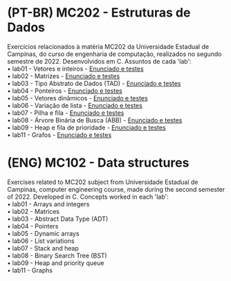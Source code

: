 # (PT-BR) MC202 - Estruturas de Dados
<p>
Exercícios relacionados à matéria MC202 da Universidade Estadual de Campinas, do curso de engenharia de computação, realizados no segundo semestre de 2022. Desenvolvidos em C. Assuntos de cada 'lab':<br>
• lab01 - Vetores e inteiros -  <a href="https://drive.google.com/drive/folders/1t1NmUvlOlZZDwyyb4L2Rv13ryLAVh0bl?usp=sharing">Enunciado e testes</a> <br>
• lab02 - Matrizes - <a href="https://drive.google.com/drive/folders/14cOlYbRFbRpgtY1iptQFQDXx6bOr2qXU?usp=sharing">Enunciado e testes</a><br> 
• lab03 - Tipo Abstrato de Dados (TAD) - <a href="https://drive.google.com/drive/folders/12OG7lxz9ha5ehRKoo4uzGblNKWKcFpIi?usp=sharing">Enunciado e testes</a><br>
• lab04 - Ponteiros - <a href="https://drive.google.com/drive/folders/1GH01-4FGoWaOKsxN8nhOwamHg_NP6jh4?usp=sharing">Enunciado e testes</a><br>
• lab05 - Vetores dinâmicos - <a href="https://drive.google.com/drive/folders/111I2sJ7fkN6ojPXj9gTmUIKNNV05s88G?usp=sharing">Enunciado e testes</a><br>
• lab06 - Variação de lista - <a href="https://drive.google.com/drive/folders/1Rk-rGENQbH5aPKbCAJZMkHTEXfqBFEdw?usp=sharing">Enunciado e testes</a><br>
• lab07 - Pilha e fila - <a href="https://drive.google.com/drive/folders/19r_OeWCeAGFWJ6rQSl8AjgRauN0KcJIl?usp=sharing">Enunciado e testes</a><br>
• lab08 - Árvore Binária de Busca (ABB) - <a href="https://drive.google.com/drive/folders/10QuXqrW60M8rDMxBdy_iW9VKTn7Jcd3X?usp=sharing">Enunciado e testes</a><br>
• lab09 - Heap e fila de prioridade - <a href="https://drive.google.com/drive/folders/1ywX0P-YmRCm5Gu77S1cHIWiriwi1c36V?usp=sharing">Enunciado e testes</a><br>
• lab11 - Grafos - <a href="https://drive.google.com/drive/folders/1YZaTNp4VQWldsJZJhlDPAmvQdeWntjQo?usp=share_link">Enunciado e testes</a><br>
</p>

# (ENG) MC102 - Data structures
<p>
Exercises related to MC202 subject from Universidade Estadual de Campinas, computer engineering course, made during the second semester of 2022. Developed in C. Concepts worked in each 'lab':<br>
• lab01 - Arrays and integers<br>
• lab02 - Matrices<br> 
• lab03 - Abstract Data Type (ADT)<br>
• lab04 - Pointers<br>
• lab05 - Dynamic arrays<br>
• lab06 - List variations<br>
• lab07 - Stack and heap<br>
• lab08 - Binary Search Tree (BST)<br>
• lab09 - Heap and priority queue<br>
• lab11 - Graphs<br>
</p>
